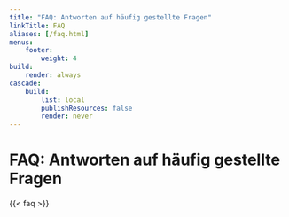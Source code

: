 ```yaml
---
title: "FAQ: Antworten auf häufig gestellte Fragen"
linkTitle: FAQ
aliases: [/faq.html]
menus:
    footer:
        weight: 4
build:
    render: always
cascade:
    build:
        list: local
        publishResources: false
        render: never
---
```


# FAQ: Antworten auf häufig gestellte Fragen

{{< faq >}}

